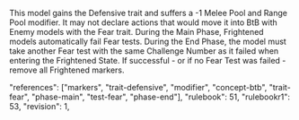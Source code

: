 This model gains the Defensive trait and suffers a -1 Melee Pool and Range Pool modifier. It may not declare actions that would move it into BtB with Enemy models with the Fear trait. During the Main Phase, Frightened models automatically fail Fear tests. During the End Phase, the model must take another Fear test with the same Challenge Number as it failed when entering the Frightened State. If successful - or if no Fear Test was failed - remove all Frightened markers.

"references": ["markers", "trait-defensive", "modifier", "concept-btb", "trait-fear", "phase-main", "test-fear", "phase-end"],
"rulebook": 51,
"rulebookr1": 53,
"revision": 1,